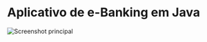 # Aplicativo de e-Banking em Java

![Screenshot principal](https://github.com/GabrielIDSM/eBaking-Interface/blob/master/Screenshots/CombPrincipal.png)
